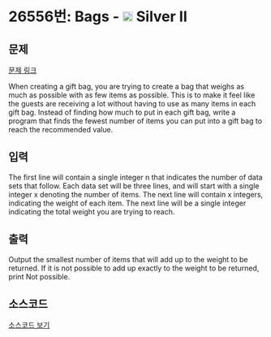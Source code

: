 # 26556번: Bags - <img src="https://static.solved.ac/tier_small/9.svg" style="height:20px" /> Silver II

<!-- performance -->

<!-- 문제 제출 후 깃허브에 푸시를 했을 때 제출한 코드의 성능이 입력될 공간입니다.-->

<!-- end -->

## 문제

[문제 링크](https://boj.kr/26556)

<p>When creating a gift bag, you are trying to create a bag that weighs as much as possible with as few items as possible. This is to make it feel like the guests are receiving a lot without having to use as many items in each gift bag. Instead of finding how much to put in each gift bag, write a program that finds the fewest number of items you can put into a gift bag to reach the recommended value.</p>

## 입력

<p>The first line will contain a single integer n that indicates the number of data sets that follow. Each data set will be three lines, and will start with a single integer x denoting the number of items. The next line will contain x integers, indicating the weight of each item. The next line will be a single integer indicating the total weight you are trying to reach.</p>

## 출력

<p>Output the smallest number of items that will add up to the weight to be returned. If it is not possible to add up exactly to the weight to be returned, print Not possible.</p>

## 소스코드

[소스코드 보기](Bags.cpp)